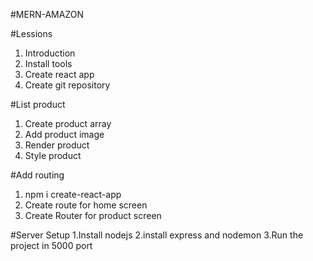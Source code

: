 #MERN-AMAZON
 
 #Lessions

 1. Introduction
 2. Install tools
 3. Create react app
 4. Create git repository

 #List product 

 1. Create product array
 2. Add product image
 3. Render product
 4. Style product
 
 #Add routing
 1. npm i create-react-app
 2. Create route for home screen
 3. Create Router for product screen

 #Server Setup
 1.Install nodejs
 2.install express  and nodemon
 3.Run the project in 5000 port
 
